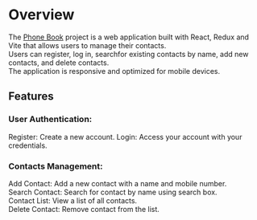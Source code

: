 # Overview

The [Phone Book](https://phonebook-sage-eta.vercel.app/) project is a web application built with
React, Redux and Vite that allows users to manage their contacts.\
Users can register, log in, searchfor existing contacts by name, add new contacts, and delete contacts.
\
The application is responsive and optimized for mobile devices.

## Features

### User Authentication:

Register: Create a new account. Login: Access your account with your credentials.

### Contacts Management:

Add Contact: Add a new contact with a name and mobile number.\
Search Contact: Search for contact by name using search box.\
Contact List: View a list of all contacts.\
Delete Contact: Remove contact from the list.
